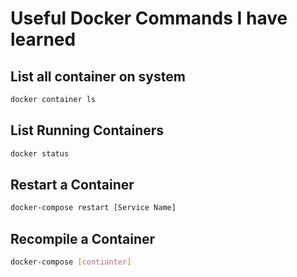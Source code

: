 # Useful Docker Commands I have learned

## List all container on system
``` Bash
docker container ls
```

## List Running Containers
``` Bash
docker status
```

## Restart a Container
``` Bash
docker-compose restart [Service Name]
```

## Recompile a Container
``` Bash
docker-compose [contianter]
```
